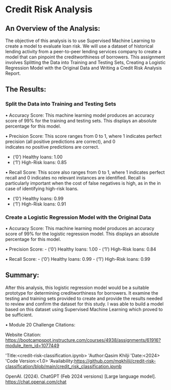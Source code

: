 # Credit Risk Analysis

## An Overview of the Analysis:

The objective of this analysis is to use Supervised Machine Learning to create a model to evaluate loan risk. We will use a dataset of historical lending activity from a peer-to-peer lending services company to create a model that can pinpoint the creditworthiness of borrowers. This assignment involves Splitting the Data into Training and Testing Sets, Creating a Logistic Regression Model with the Original Data and Writing a Credit Risk Analysis Report.

## The Results:

### Split the Data into Training and Testing Sets

•	Accuracy Score: This machine learning model produces an accuracy score of 99% for the training and testing sets. This displays an absolute   percentage for this model.

•	Precision Score: This score ranges from 0 to 1, where 1 indicates perfect precision (all positive predictions are correct), and 0     
  indicates no positive predictions are 
	correct.
  -	(‘0’) Healthy loans: 1.00
  -	(‘1’) High-Risk loans: 0.85

•	Recall Score: This score also ranges from 0 to 1, where 1 indicates perfect recall and 0 indicates no relevant instances are 		identified. Recall is particularly important when the cost of false negatives is high, as in the in case of identifying high-risk 	loans.
  -	(‘0’) Healthy loans: 0.99
  -	(‘1’) High-Risk loans: 0.91

### Create a Logistic Regression Model with the Original Data

•	Accuracy Score: This machine learning model produces an accuracy score of 99% for the logistic regression model. This displays an absolute percentage for this model.

•	Precision Score:
	-	(‘0’) Healthy loans: 1.00
	-	(‘1’) High-Risk loans: 0.84

•	Recall Score:
	-	(‘0’) Healthy loans: 0.99
  	-	(‘1’) High-Risk loans: 0.99

## Summary:

After this analysis, this logistic regression model would be a suitable prototype for determining creditworthiness for borrowers. It examine the testing and training sets provided to create and provide the results needed to review and confirm the dataset for this study. I was able to build a model based on this dataset using Supervised Machine Learning which proved to be sufficient.

• Module 20 Challenge Citations:

Website Citation: https://bootcampspot.instructure.com/courses/4938/assignments/61916?module_item_id=1077449

'Title:<credit-risk-classification.ipynb> 'Author:Qasim Khilji 'Date:<2024> 'Code Version:<1.0> 'Availability:https://github.com/mqkhilji/credit-risk-classification/blob/main/credit_risk_classification.ipynb

OpenAI. (2024). ChatGPT (Feb 2024 versions) [Large language model]. https://chat.openai.com/chat






